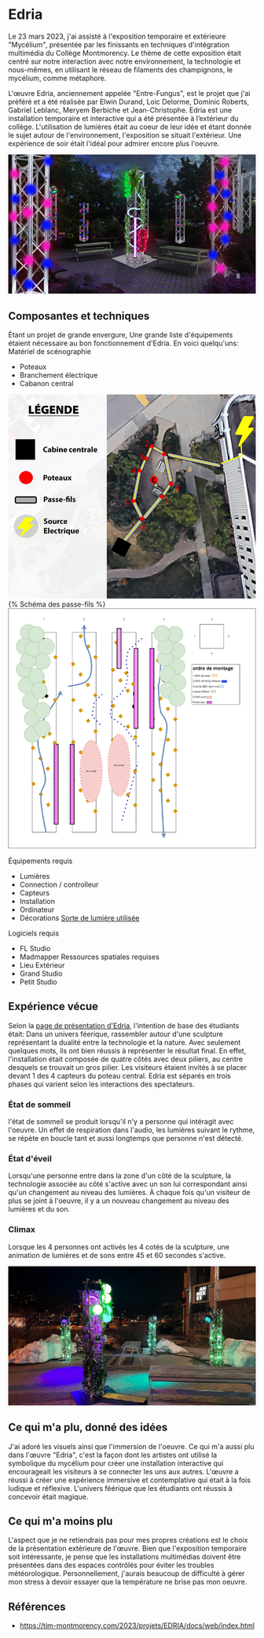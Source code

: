 # Edria
Le 23 mars 2023, j'ai assisté à l'exposition temporaire et extérieure "Mycélium", présentée par les finissants en techniques d'intégration multimédia du Collège Montmorency. Le thème de cette exposition était centré sur notre interaction avec notre environnement, la technologie et nous-mêmes, en utilisant le réseau de filaments des champignons, le mycélium, comme métaphore.

L'œuvre Edria, anciennement appelée "Entre-Fungus", est le projet que j'ai préféré et a été réalisée par Elwin Durand, Loic Delorme, Dominic Roberts, Gabriel Leblanc, Meryem Berbiche et Jean-Christophe. Edria est une installation temporaire et interactive qui a été présentée à l’extérieur du collège. L'utilisation de lumières était au coeur de leur idée et étant donnée le sujet autour de l'environnement, l'exposition se situait l'extérieur. Une expérience de soir était l'idéal pour admirer encore plus l'oeuvre.

![Produit final reproduit](Photos/MYCELIUM_Edria_produit_final_reproduit.jpg)

## Composantes et techniques
Étant un projet de grande envergure, Une grande liste d'équipements étaient nécessaire au bon fonctionnement d'Edria. En voici quelqu'uns:
Matériel de scénographie
- Poteaux
- Branchement électrique
- Cabanon central

![Schéma des passe-fils](Photos/MYCELIUM_Edria_schema_passe_fils.jpg){% Schéma des passe-fils %}![Schéma du poteau central](Photos/MYCELIUM_Edria_schema_poteau_central.jpg)

Équipements requis
- Lumières
- Connection / controlleur
- Capteurs
- Installation
- Ordinateur
- Décorations
[Sorte de lumière utilisée](Photos/MYCELIUM_Edria_lumieres.jpg)

Logiciels requis
- FL Studio
- Madmapper
Ressources spatiales requises
- Lieu Extérieur
- Grand Studio
- Petit Studio

## Expérience vécue
Selon la [page de présentation d'Edria](https://tim-montmorency.com/2023/projets/EDRIA/docs/web/preproduction.html), l'intention de base des étudiants était: Dans un univers féerique, rassembler autour d'une sculpture représentant la dualité entre la technologie et la nature. Avec seulement quelques mots, ils ont bien réussis à représenter le résultat final. En effet, l'installation était composée de quatre côtés avec deux piliers, au centre desquels se trouvait un gros pilier. Les visiteurs étaient invités à se placer devant 1 des 4 capteurs du poteau central. Edria est séparés en trois phases qui varient selon les interactions des spectateurs. 

### État de sommeil 
l'état de sommeil se produit lorsqu'il n'y a personne qui intéragit avec l'oeuvre. Un effet de respiration dans l'audio, les lumières suivant le rythme, se répète en boucle tant et aussi longtemps que personne n'est détecté.
### État d'éveil
Lorsqu'une personne entre dans la zone d'un côté de la sculpture, la technologie associée au côté s'active avec un son lui correspondant ainsi qu'un changement au niveau des lumières. À chaque fois qu'un visiteur de plus se joint à l'oeuvre, il y a un nouveau changement au niveau des lumières et du son.
### Climax
Lorsque les 4 personnes ont activés les 4 cotés de la sculpture, une animation de lumières et de sons entre 45 et 60 secondes s'active.

![Vue d'ensemble de l'oeuvre](Photos/MYCELIUM_Edria_vue_densemble.jpg)

## Ce qui m'a plu, donné des idées
J'ai adoré les visuels ainsi que l'immersion de l'oeuvre. Ce qui m'a aussi plu dans l'œuvre "Edria", c'est la façon dont les artistes ont utilisé la symbolique du mycélium pour créer une installation interactive qui encourageait les visiteurs à se connecter les uns aux autres. L'œuvre a réussi à créer une expérience immersive et contemplative qui était à la fois ludique et réflexive. L'univers féérique que les étudiants ont réussis à concevoir était magique.

## Ce qui m'a moins plu
L'aspect que je ne retiendrais pas pour mes propres créations est le choix de la présentation extérieure de l'œuvre. Bien que l'exposition temporaire soit intéressante, je pense que les installations multimédias doivent être présentées dans des espaces contrôlés pour éviter les troubles météorologique. Personnellement, j'aurais beaucoup de difficulté à gérer mon stress à devoir essayer que la température ne brise pas mon oeuvre. 

## Références
- https://tim-montmorency.com/2023/projets/EDRIA/docs/web/index.html
